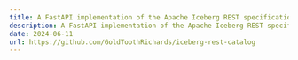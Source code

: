 ```yaml
---
title: A FastAPI implementation of the Apache Iceberg REST specification
description: A FastAPI implementation of the Apache Iceberg REST specification.
date: 2024-06-11
url: https://github.com/GoldToothRichards/iceberg-rest-catalog
---
```

